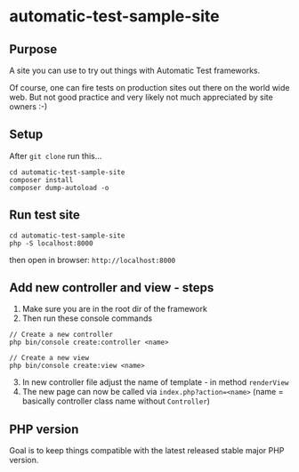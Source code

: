 # automatic-test-sample-site
## Purpose
A site you can use to try out things with Automatic Test frameworks.

Of course, one can fire tests on production sites out there on the world wide web. But not good practice and very likely not much appreciated by site owners :-)

## Setup
After `git clone` run this...
```
cd automatic-test-sample-site
composer install
composer dump-autoload -o
```

## Run test site
```
cd automatic-test-sample-site
php -S localhost:8000
```
then open in browser: `http://localhost:8000`


## Add new controller and view - steps
1. Make sure you are in the root dir of the framework
2. Then run these console commands

```
// Create a new controller
php bin/console create:controller <name>

// Create a new view
php bin/console create:view <name>
```
3. In new controller file adjust the name of template - in method `renderView`
4. The new page can now be called via `index.php?action=<name>` (name = basically controller class name without `Controller`)


## PHP version
Goal is to keep things compatible with the latest released stable major PHP version.